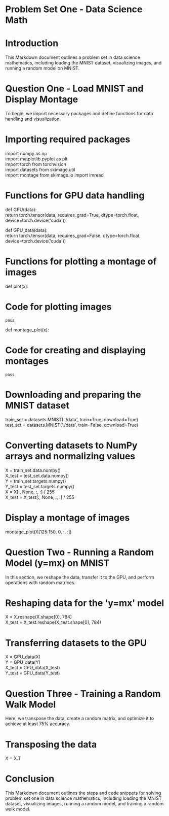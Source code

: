 # Problem Set One - Data Science Math

# Introduction
This Markdown document outlines a problem set in data science mathematics, including loading the MNIST dataset, visualizing images, and running a random model on MNIST.

# Question One - Load MNIST and Display Montage
To begin, we import necessary packages and define functions for data handling and visualization.

# Importing required packages
import numpy as np <br>
import matplotlib.pyplot as plt  <br>
import torch from torchvision <br>
import datasets from skimage.util <br>
import montage from skimage.io import imread <br>

# Functions for GPU data handling
def GPU(data): <br>
    return torch.tensor(data, requires_grad=True, dtype=torch.float, device=torch.device('cuda'))

def GPU_data(data): <br>
    return torch.tensor(data, requires_grad=False, dtype=torch.float, device=torch.device('cuda'))

# Functions for plotting a montage of images
def plot(x): <br>

# Code for plotting images <br>
    pass

def montage_plot(x):<br>

# Code for creating and displaying montages
    pass

# Downloading and preparing the MNIST dataset
train_set = datasets.MNIST('./data', train=True, download=True)<br>
test_set = datasets.MNIST('./data', train=False, download=True)

# Converting datasets to NumPy arrays and normalizing values
X = train_set.data.numpy()<br>
X_test = test_set.data.numpy()<br>
Y = train_set.targets.numpy()<br>
Y_test = test_set.targets.numpy()<br>
X = X[:, None, :, :] / 255<br>
X_test = X_test[:, None, :, :] / 255<br>

# Display a montage of images
montage_plot(X[125:150, 0, :, :])<br>

# Question Two - Running a Random Model (y=mx) on MNIST<br>
In this section, we reshape the data, transfer it to the GPU, and perform operations with random matrices.<br>

# Reshaping data for the 'y=mx' model
X = X.reshape(X.shape[0], 784)<br>
X_test = X_test.reshape(X_test.shape[0], 784)<br>

# Transferring datasets to the GPU
X = GPU_data(X)<br>
Y = GPU_data(Y)<br>
X_test = GPU_data(X_test)<br>
Y_test = GPU_data(Y_test)<br>

# Question Three - Training a Random Walk Model
Here, we transpose the data, create a random matrix, and optimize it to achieve at least 75% accuracy.<br>

# Transposing the data
X = X.T

# Conclusion
This Markdown document outlines the steps and code snippets for solving problem set one in data science mathematics, including loading the MNIST dataset, visualizing images, running a random model, and training a random walk model.


